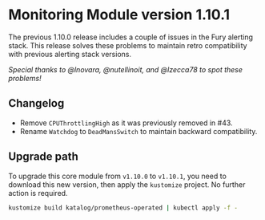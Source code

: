# Monitoring Module version 1.10.1

The previous 1.10.0 release includes a couple of issues in the Fury alerting stack.
This release solves these problems to maintain retro compatibility with previous alerting stack versions.

*Special thanks to @lnovara, @nutellinoit, and @lzecca78 to spot these problems!*

## Changelog

- Remove `CPUThrottlingHigh` as it was previously removed in #43.
- Rename `Watchdog` to `DeadMansSwitch` to maintain backward compatibility.

## Upgrade path

To upgrade this core module from `v1.10.0` to `v1.10.1`, you need to download this new version, then apply the
`kustomize` project. No further action is required.

```bash
kustomize build katalog/prometheus-operated | kubectl apply -f -
```
